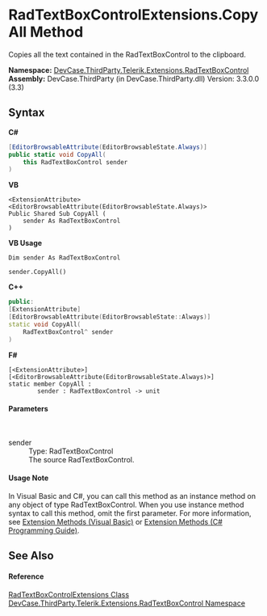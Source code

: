# RadTextBoxControlExtensions.CopyAll Method 
 

Copies all the text contained in the RadTextBoxControl to the clipboard.

**Namespace:**&nbsp;<a href="N_DevCase_ThirdParty_Telerik_Extensions_RadTextBoxControl">DevCase.ThirdParty.Telerik.Extensions.RadTextBoxControl</a><br />**Assembly:**&nbsp;DevCase.ThirdParty (in DevCase.ThirdParty.dll) Version: 3.3.0.0 (3.3)

## Syntax

**C#**<br />
``` C#
[EditorBrowsableAttribute(EditorBrowsableState.Always)]
public static void CopyAll(
	this RadTextBoxControl sender
)
```

**VB**<br />
``` VB
<ExtensionAttribute>
<EditorBrowsableAttribute(EditorBrowsableState.Always)>
Public Shared Sub CopyAll ( 
	sender As RadTextBoxControl
)
```

**VB Usage**<br />
``` VB Usage
Dim sender As RadTextBoxControl

sender.CopyAll()
```

**C++**<br />
``` C++
public:
[ExtensionAttribute]
[EditorBrowsableAttribute(EditorBrowsableState::Always)]
static void CopyAll(
	RadTextBoxControl^ sender
)
```

**F#**<br />
``` F#
[<ExtensionAttribute>]
[<EditorBrowsableAttribute(EditorBrowsableState.Always)>]
static member CopyAll : 
        sender : RadTextBoxControl -> unit 

```


#### Parameters
&nbsp;<dl><dt>sender</dt><dd>Type: RadTextBoxControl<br />The source RadTextBoxControl.</dd></dl>

#### Usage Note
In Visual Basic and C#, you can call this method as an instance method on any object of type RadTextBoxControl. When you use instance method syntax to call this method, omit the first parameter. For more information, see <a href="https://docs.microsoft.com/dotnet/visual-basic/programming-guide/language-features/procedures/extension-methods">Extension Methods (Visual Basic)</a> or <a href="https://docs.microsoft.com/dotnet/csharp/programming-guide/classes-and-structs/extension-methods">Extension Methods (C# Programming Guide)</a>.

## See Also


#### Reference
<a href="T_DevCase_ThirdParty_Telerik_Extensions_RadTextBoxControl_RadTextBoxControlExtensions">RadTextBoxControlExtensions Class</a><br /><a href="N_DevCase_ThirdParty_Telerik_Extensions_RadTextBoxControl">DevCase.ThirdParty.Telerik.Extensions.RadTextBoxControl Namespace</a><br />